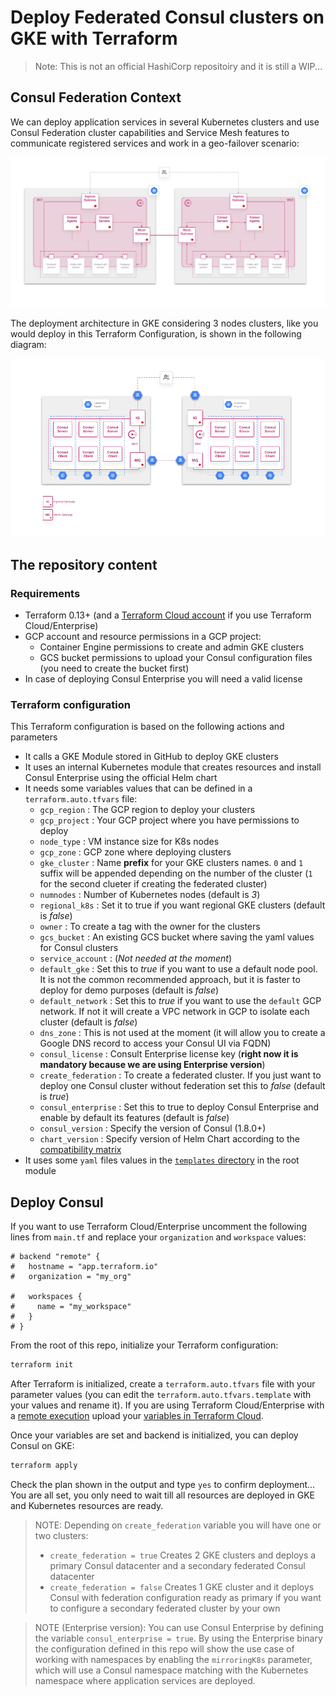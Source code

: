 # Deploy Federated Consul clusters on GKE with Terraform

> Note: This is not an official HashiCorp repositoiry and it is still a WIP...

## Consul Federation Context
We can deploy application services in several Kubernetes clusters and use Consul Federation cluster capabilities and Service Mesh features to communicate registered services and work in a geo-failover scenario:

![Consul Service Mesh Federation](./docs/Consul-Services-Federation-Hashicups.png)

The deployment architecture in GKE considering 3 nodes clusters, like you would deploy in this Terraform Configuration, is shown in the following diagram:

![Consul 3 nodes GKE deployment](./docs/Consul-GKE-Deployment.png)

## The repository content

### Requirements

* Terraform 0.13+ (and a [Terraform Cloud account](https://app.terraform.io/signup/account) if you use Terraform Cloud/Enterprise)
* GCP account and resource permissions in a GCP project:
  * Container Engine permissions to create and admin GKE clusters
  * GCS bucket permissions to upload your Consul configuration files (you need to create the bucket first)
* In case of deploying Consul Enterprise you will need a valid license

### Terraform configuration
This Terraform configuration is based on the following actions and parameters

* It calls a GKE Module stored in GitHub to deploy GKE clusters
* It uses an internal Kubernetes module that creates resources and install Consul Enterprise using the official Helm chart
* It needs some variables values that can be defined in a `terraform.auto.tfvars` file:
  * `gcp_region` : The GCP region to deploy your clusters
  * `gcp_project` : Your GCP project where you have permissions to deploy
  * `node_type` : VM instance size for K8s nodes
  * `gcp_zone` : GCP zone where deploying clusters
  * `gke_cluster` : Name **prefix** for your GKE clusters names. `0` and `1` suffix will be appended depending on the number of the cluster (`1` for the second clueter if creating the federated cluster)
  * `numnodes` : Number of Kubernetes nodes (default is *3*)
  * `regional_k8s` : Set it to true if you want regional GKE clusters (default is *false*)
  * `owner` : To create a tag with the owner for the clusters
  * `gcs_bucket` : An existing GCS bucket where saving the yaml values for Consul clusters
  * `service_account` : (*Not needed at the moment*)
  * `default_gke` : Set this to *true* if you want to use a default node pool. It is not the common recommended approach, but it is faster to deploy for demo purposes (default is *false*)
  * `default_network` : Set this to *true* if you want to use the `default` GCP network. If not it will create a VPC network in GCP to isolate each cluster (default is *false*)
  * `dns_zone` : This is not used at the moment (it will allow you to create a Google DNS record to access your Consul UI via FQDN)
  * `consul_license` : Consult Enterprise license key (**right now it is mandatory because we are using Enterprise version**)
  * `create_federation` : To create a federated cluster. If you just want to deploy one Consul cluster without federation set this to *false* (default is *true*)
  * `consul_enterprise` : Set this to true to deploy Consul Enterprise and enable by default its features (default is *false*)
  * `consul_version` : Specify the version of Consul (1.8.0+)
  * `chart_version` : Specify version of Helm Chart according to the [compatibility matrix](https://www.consul.io/docs/k8s/upgrade/compatibility)
* It uses some `yaml` files values  in the [`templates` directory](./templates) in the root module

## Deploy Consul

If you want to use Terraform Cloud/Enterprise uncomment the following lines from `main.tf` and replace your `organization` and `workspace` values:
  ```
  # backend "remote" {
  #   hostname = "app.terraform.io"
  #   organization = "my_org"

  #   workspaces {
  #     name = "my_workspace"
  #   }
  # }
  ```

From the root of this repo, initialize your Terraform configuration:
```bash
terraform init
```

After Terraform is initialized, create a `terraform.auto.tfvars` file with your parameter values (you can edit the `terraform.auto.tfvars.template` with your values and rename it). If you are using Terraform Cloud/Enterprise with a [remote execution](https://www.terraform.io/docs/cloud/run/index.html) upload your [variables in Terraform Cloud](https://www.terraform.io/docs/cloud/workspaces/variables.html).

Once your variables are set and backend is initialized, you can deploy Consul on GKE:

```bash
terraform apply
```

Check the plan shown in the output and type `yes` to confirm deployment... You are all set, you only need to wait till all resources are deployed in GKE and Kubernetes resources are ready.

> NOTE: Depending on `create_federation` variable you will have one or two clusters:
> * `create_federation = true` Creates 2 GKE clusters and deploys a primary Consul datacenter and a secondary federated Consul datacenter
> * `create_federation = false` Creates 1 GKE cluster and it deploys Consul with federation configuration ready as primary if you want to configure a secondary federated cluster by your own

> NOTE (Enterprise version): You can use Consul Enterprise by defining the variable `consul_enterprise = true`. By using the Enterprise binary the configuration defined in this repo will show the use case of working with namespaces by enabling the `mirroringK8s` parameter, which will use a Consul namespace matching with the Kubernetes namespace where application services are deployed.
